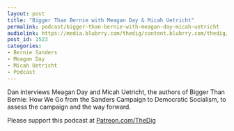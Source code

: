 ```yaml
---
layout: post
title: "Bigger Than Bernie with Meagan Day & Micah Uetricht"
permalink: podcast/bigger-than-bernie-with-meagan-day-micah-uetricht
audiolink: https://media.blubrry.com/thedig/content.blubrry.com/thedig/The_Dig-EP_254-MDMU.mp3
post_id: 1523
categories: 
- Bernie Sanders
- Meagan Day
- Micah Uetricht
- Podcast
---
```


Dan interviews Meagan Day and Micah Uetricht, the authors of Bigger Than Bernie: How We Go from the Sanders Campaign to Democratic Socialism, to assess the campaign and the way forward.

Please support this podcast at 
[Patreon.com/TheDig](http://Patreon.com/TheDig)